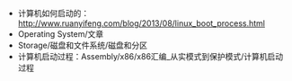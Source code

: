 - 计算机如何启动的：http://www.ruanyifeng.com/blog/2013/08/linux_boot_process.html
- Operating System/文章
- Storage/磁盘和文件系统/磁盘和分区
- 计算机启动过程：Assembly/x86/x86汇编_从实模式到保护模式/计算机启动过程